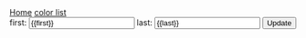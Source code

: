 
<body>
        <a href="/"> Home</a>
        <a href="/color"> color list </a>
      </div>
      <form class="create" action="/color/{{id}}?_method=PUT" method="POST" >
        <label for="name">
          first: <input type="text" name="first" id="first" value="{{first}}"/>
        </label>
        <label for="type1">
          last: <input type="text" name="last" id="last" value="{{last}}"/>
        </label>
        <button type="submit"> Update</button>
        </form>
</body>
</html>